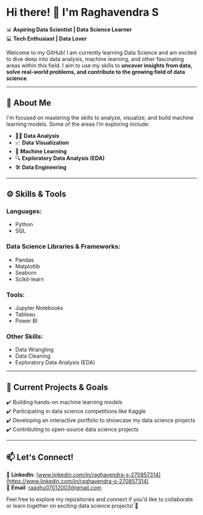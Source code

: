 # Hi there! 👋 I'm Raghavendra S  
📊 **Aspiring Data Scientist | Data Science Learner**  
💻 **Tech Enthusiast | Data Lover**  

Welcome to my GitHub! I am currently learning Data Science and am excited to dive deep into data analysis, machine learning, and other fascinating areas within this field. I aim to use my skills to **uncover insights from data, solve real-world problems, and contribute to the growing field of data science**.  

---

## 🚀 About Me  
I'm focused on mastering the skills to analyze, visualize, and build machine learning models. Some of the areas I’m exploring include:  

- 🕵️‍♂️ **Data Analysis**  
- 📈 **Data Visualization**  
- 🤖 **Machine Learning**  
- 🔍 **Exploratory Data Analysis (EDA)**  
- 🛠️ **Data Engineering**  

---

## ⚙️ Skills & Tools  

### **Languages:**  
- Python  
- SQL  

### **Data Science Libraries & Frameworks:**  
- Pandas  
- Matplotlib  
- Seaborn  
- Scikit-learn  

### **Tools:**  
- Jupyter Notebooks  
- Tableau  
- Power BI  

### **Other Skills:**  
- Data Wrangling  
- Data Cleaning  
- Exploratory Data Analysis (EDA)  

---

## 📌 Current Projects & Goals  
✔️ Building hands-on machine learning models  
✔️ Participating in data science competitions like Kaggle  
✔️ Developing an interactive portfolio to showcase my data science projects  
✔️ Contributing to open-source data science projects  

---

## 📫 Let's Connect!  
🔗 **LinkedIn**: [www.linkedin.com/in/raghavendra-s-270857314](https://www.linkedin.com/in/raghavendra-s-270857314)  
📧 **Email**: [raaghu07012003@gmail.com](mailto:raaghu07012003@gmail.com)  

Feel free to explore my repositories and connect if you'd like to collaborate or learn together on exciting data science projects! 🚀  
